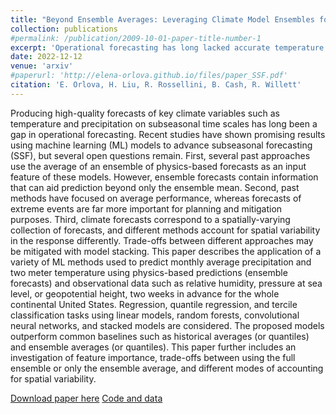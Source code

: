 ```yaml
---
title: "Beyond Ensemble Averages: Leveraging Climate Model Ensembles for Subseasonal Forecasting"
collection: publications
#permalink: /publication/2009-10-01-paper-title-number-1
excerpt: 'Operational forecasting has long lacked accurate temperature and precipitation predictions on subseasonal time scales - two to two months in advance. These forecasts would have immense value in agriculture, insurance, and economics. Our paper describes an application of machine learning techniques to forecast monthly average precipitation and 2-meter temperature using physics-based predictions and observational data two weeks in advance for the entire continental United States. The proposed models outperform common benchmarks such as historical averages and averages of physics-based predictors. Our fundings suggest that utilizing the full set of physics-based predictions instead of the average enhances the accuracy of the final forecast.'
date: 2022-12-12
venue: 'arxiv'
#paperurl: 'http://elena-orlova.github.io/files/paper_SSF.pdf'
citation: 'E. Orlova, H. Liu, R. Rossellini, B. Cash, R. Willett'
---
```


Producing high-quality forecasts of key climate variables such as temperature and precipitation on subseasonal time scales has long been a gap in operational forecasting. Recent studies have shown promising results using machine learning (ML) models to advance subseasonal forecasting (SSF), but several open questions remain. First, several past approaches use the average of an ensemble of physics-based forecasts as an input feature of these models. However, ensemble forecasts contain information that can aid prediction beyond only the ensemble mean. Second, past methods have focused on average performance, whereas forecasts of extreme events are far more important for planning and mitigation purposes. Third, climate forecasts correspond to a spatially-varying collection of forecasts, and different methods account for spatial variability in the response differently. Trade-offs between different approaches may be mitigated with model stacking. This paper describes the application of a variety of ML methods used to predict monthly average precipitation and two meter temperature using physics-based predictions (ensemble forecasts) and observational data such as relative humidity, pressure at sea level, or geopotential height, two weeks in advance for the whole continental United States. Regression, quantile regression, and tercile classification tasks using linear models, random forests, convolutional neural networks, and stacked models are considered. The proposed models outperform common baselines such as historical averages (or quantiles) and ensemble averages (or quantiles). This paper further includes an investigation of feature importance, trade-offs between using the full ensemble or only the ensemble average, and different modes of accounting for spatial variability.

[Download paper here](https://arxiv.org/abs/2211.15856) [Code and data](https://github.com/elena-orlova/SSF-project)

<!-- Recommended citation: Your Name, You. (2009). "Paper Title Number 1." <i>Journal 1</i>. 1(1). -->